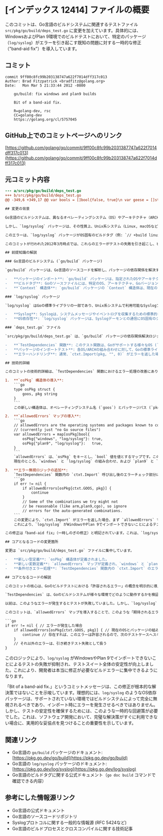 # [インデックス 12414] ファイルの概要

このコミットは、Go言語のビルドシステムに関連するテストファイル `src/pkg/go/build/deps_test.go` に変更を加えています。具体的には、WindowsおよびPlan 9環境でのビルドテストにおいて、特定のパッケージ（`log/syslog`）がエラーを引き起こす既知の問題に対する一時的な修正（"band-aid fix"）を導入しています。

## コミット

```
commit 9ff00c8fc99b203138747a622f7014dff317c013
Author: Brad Fitzpatrick <bradfitz@golang.org>
Date:   Mon Mar 5 21:33:44 2012 -0800

    go/build: fix windows and plan9 builds
    
    Bit of a band-aid fix.
    
    R=golang-dev, rsc
    CC=golang-dev
    https://golang.org/cl/5757045
```

## GitHub上でのコミットページへのリンク

[https://github.com/golang/go/commit/9ff00c8fc99b2031387747a622f7014dff317c013](https://github.com/golang/go/commit/9ff00c8fc99b203138747a622f7014dff317c013)

## 元コミット内容

```diff
--- a/src/pkg/go/build/deps_test.go
+++ b/src/pkg/go/build/deps_test.go
@@ -349,6 +349,17 @@ var bools = []bool{false, true}\n var geese = []string{"darwin", "freebsd", "linux", "netbsd", "openbsd", "plan9", "windows"}\n var goarches = []string{"386", "amd64", "arm"}\n \n+type osPkg struct {\n+\tgoos, pkg string\n+}\n+\n+// allowedErrors are the operating systems and packages known to contain errors\n+// (currently just "no Go source files")\n+var allowedErrors = map[osPkg]bool{\n+\tosPkg{"windows", "log/syslog"}: true,\n+\tosPkg{"plan9", "log/syslog"}:   true,\n+}\n+\n func TestDependencies(t *testing.T) {\n \tvar all []string\n \n@@ -365,6 +376,9 @@ func TestDependencies(t *testing.T) {\n \t\t\t}\n \t\t\tp, err := ctxt.Import(pkg, "", 0)\n \t\t\tif err != nil {\n+\t\t\t\tif allowedErrors[osPkg{ctxt.GOOS, pkg}] {\n+\t\t\t\t\tcontinue\n+\t\t\t\t}\n \t\t\t\t// Some of the combinations we try might not\n \t\t\t\t// be reasonable (like arm,plan9,cgo), so ignore\n \t\t\t\t// errors for the auto-generated combinations.\n```

## 変更の背景

Go言語のビルドシステムは、異なるオペレーティングシステム（OS）やアーキテクチャ（ARCH）の組み合わせでパッケージのインポート可能性をテストする `TestDependencies` 関数を持っています。このテストは、Goのクロスコンパイル能力と、特定の環境に依存するパッケージの挙動を検証するために重要です。

しかし、`log/syslog` パッケージは、その性質上、Unix系システム（Linux, macOSなど）のSyslogデーモンとの連携を前提としています。WindowsやPlan 9といったOSには、ネイティブなSyslog実装が存在しないか、Goの標準ライブラリが直接サポートしていないため、これらの環境で `log/syslog` をインポートしようとすると「Goソースファイルがない」といったエラーが発生します。

このエラーは、`log/syslog` パッケージがOS固有のビルドタグ（例: `// +build linux darwin freebsd netbsd openbsd`）を使用して、サポートされていないOSではコンパイルされないように設計されているためです。`go/build` パッケージの `Import` 関数が、特定のOS/ARCHコンテキストでパッケージを解決しようとした際に、該当するソースファイルが見つからないためにエラーを返していました。

このコミットが行われた2012年3月時点では、これらのエラーがテストの失敗を引き起こし、ビルドの健全性チェックを妨げていました。このコミットは、根本的な解決策ではなく、テストがこれらの既知のエラーを無視して続行できるようにするための「一時しのぎ（band-aid fix）」として導入されました。

## 前提知識の解説

### Go言語のビルドシステム (`go/build` パッケージ)

`go/build` パッケージは、Go言語のソースコードを解析し、パッケージの依存関係を解決するための機能を提供します。これは、`go build` や `go install` といったコマンドの基盤となる重要なパッケージです。

-   **パッケージのインポート**: `go/build` パッケージは、指定されたOSやアーキテクチャのコンテキストに基づいて、Goのソースファイルからパッケージをインポートするロジックを扱います。これには、ビルドタグ（`// +build` ディレクティブ）の解釈が含まれます。
-   **ビルドタグ**: Goのソースファイルには、特定のOS、アーキテクチャ、Goバージョン、またはカスタムタグに基づいてファイルのコンパイルを制御するためのビルドタグを含めることができます。例えば、`// +build windows` はそのファイルがWindowsでのみコンパイルされることを意味し、`// +build !windows` はWindows以外でコンパイルされることを意味します。
-   **`Context` 構造体**: `go/build` パッケージの `Context` 構造体は、現在のビルド環境（`GOOS`, `GOARCH`, `GOROOT`, `GOPATH` など）をカプセル化します。`TestDependencies` では、この `Context` を動的に変更して、様々なOS/ARCHの組み合わせをシミュレートします。

### `log/syslog` パッケージ

`log/syslog` はGoの標準ライブラリの一部であり、Unix系システムで利用可能なSyslogプロトコルを介してログメッセージを送信するための機能を提供します。

-   **Syslog**: Syslogは、システムメッセージやイベントログを収集するための標準的なプロトコルです。主にUnix/Linux環境で広く使用されており、システムデーモンやアプリケーションがログメッセージを中央のSyslogサーバーに送信するために利用されます。
-   **OS依存性**: `log/syslog` パッケージは、Syslogデーモンとの通信にOS固有のシステムコールやソケット通信メカニズムを使用するため、その実装はOSに強く依存します。WindowsやPlan 9のようなSyslogがネイティブに存在しない環境では、このパッケージは機能しません。Goの標準ライブラリでは、このようなOS依存性をビルドタグで管理し、サポートされていない環境では関連するソースファイルがビルドに含まれないようにしています。

### `deps_test.go` ファイル

`src/pkg/go/build/deps_test.go` は、`go/build` パッケージの依存関係解決ロジックをテストするためのファイルです。

-   **`TestDependencies` 関数**: このテスト関数は、Goがサポートする様々なOS (`geese` 変数で定義されている "darwin", "freebsd", "linux", "netbsd", "openbsd", "plan9", "windows") とアーキテクチャ (`goarches` 変数で定義されている "386", "amd64", "arm") の組み合わせを網羅的に試行します。
-   **パッケージのインポートテスト**: 各OS/ARCHの組み合わせに対して、Goの標準ライブラリに含まれるすべてのパッケージをインポートしようと試みます。これにより、特定の環境でパッケージのインポートが正しく解決されるか、または意図通りにエラーとなるかを確認します。
-   **エラーハンドリング**: 通常、`ctxt.Import(pkg, "", 0)` がエラーを返した場合、それはテストの失敗を意味します。しかし、一部の組み合わせ（例: `arm`, `plan9`, `cgo`）では、そもそも合理的なビルドが期待されないため、エラーが無視されるロジックが既に存在していました。

## 技術的詳細

このコミットの技術的詳細は、`TestDependencies` 関数におけるエラー処理の改善にあります。

1.  **`osPkg` 構造体の導入**:
    ```go
    type osPkg struct {
        goos, pkg string
    }
    ```
    この新しい構造体は、オペレーティングシステム名 (`goos`) とパッケージパス (`pkg`) のペアを表現するために定義されました。これにより、特定のOSと特定のパッケージの組み合わせを一意に識別できるようになります。これは、Goのマップのキーとして使用するために設計されています。

2.  **`allowedErrors` マップの導入**:
    ```go
    // allowedErrors are the operating systems and packages known to contain errors
    // (currently just "no Go source files")
    var allowedErrors = map[osPkg]bool{
        osPkg{"windows", "log/syslog"}: true,
        osPkg{"plan9", "log/syslog"}:   true,
    }
    ```
    `allowedErrors` は、`osPkg` をキーとし、`bool` 値を値とするマップです。このマップは、`TestDependencies` が実行中に遭遇してもテストを失敗としない、既知のエラーを持つOSとパッケージの組み合わせを記録するために使用されます。
    現在のところ、`windows` と `log/syslog` の組み合わせ、および `plan9` と `log/syslog` の組み合わせが `true` に設定されており、これらの組み合わせでエラーが発生しても許容されることを示しています。コメントにもあるように、これらのエラーは主に「Goソースファイルがない」ことに起因します。

3.  **エラー無視ロジックの追加**:
    `TestDependencies` 関数内の `ctxt.Import` 呼び出し後のエラーチェック部分に、以下の条件が追加されました。
    ```go
    if err != nil {
        if allowedErrors[osPkg{ctxt.GOOS, pkg}] {
            continue
        }
        // Some of the combinations we try might not
        // be reasonable (like arm,plan9,cgo), so ignore
        // errors for the auto-generated combinations.
    ```
    この変更により、`ctxt.Import` がエラーを返した場合、まず `allowedErrors` マップをチェックします。現在のテストコンテキストの `GOOS` と現在インポートしようとしている `pkg` の組み合わせが `allowedErrors` マップに存在し、その値が `true` であれば、そのエラーは無視され、テストは次のイテレーションに進みます（`continue`）。
    これにより、`log/syslog` がWindowsやPlan 9でインポートできないことによるテストの失敗が回避され、他の重要なテスト結果が埋もれることなく確認できるようになります。

この修正は「band-aid fix」（一時しのぎの修正）と明記されています。これは、`log/syslog` がWindowsやPlan 9で動作しないという根本的な問題を解決するものではなく、単にそのエラーがテストを妨げないようにするためのものです。理想的には、`log/syslog` パッケージ自体が、サポートされていないOSではビルドタグによって完全に除外されるか、またはより適切なエラーメッセージを返すように設計されるべきですが、このコミット時点ではテストの安定性を優先した形です。

## コアとなるコードの変更箇所

変更は `src/pkg/go/build/deps_test.go` ファイルに集中しています。

-   **新しい型定義**: `osPkg` 構造体が定義されました。
-   **新しい変数定義**: `allowedErrors` マップが定義され、`windows` と `plan9` における `log/syslog` の組み合わせが既知のエラーとして登録されました。
-   **条件付きエラー処理**: `TestDependencies` 関数内の `ctxt.Import` のエラーチェック部分に、`allowedErrors` マップを参照して既知のエラーをスキップする `if` 文が追加されました。

## コアとなるコードの解説

このコミットの核心は、Goのビルドテストにおける「許容されるエラー」の概念を明示的に導入した点です。

`TestDependencies` は、Goのビルドシステムが様々な環境でどのように動作するかを検証するための包括的なテストです。このテストは、GoがサポートするすべてのOSとアーキテクチャの組み合わせに対して、標準ライブラリのすべてのパッケージをインポートしようと試みます。この網羅的なアプローチは非常に強力ですが、同時に、特定のOSに強く依存するパッケージ（例: `log/syslog`）が、そのOSでサポートされていない場合にエラーを発生させるという問題も引き起こします。

以前は、このようなエラーが発生するとテストが失敗していました。しかし、`log/syslog` のようなパッケージが特定のOSで動作しないのは設計上の意図であり、Goのビルドシステムが正しくその状況を検出していることを意味します。したがって、このエラーは「バグ」ではなく「期待される挙動」と見なされるべきです。

このコミットは、`allowedErrors` マップを導入することで、このような「期待されるエラー」をテストフレームワークに明示的に認識させます。`osPkg` 構造体は、OSとパッケージの組み合わせをキーとして使用できるようにするためのシンプルなラッパーです。

```go
if err != nil { // エラーが発生した場合
    if allowedErrors[osPkg{ctxt.GOOS, pkg}] { // 現在のOSとパッケージの組み合わせがallowedErrorsマップに存在するか？
        continue // 存在すれば、このエラーは許容されるので、次のテストケースへスキップ
    }
    // それ以外のエラーは、引き続きテスト失敗として扱う
}
```

このロジックにより、`log/syslog` がWindowsやPlan 9でインポートできないことによるテストの失敗が抑制され、テストスイート全体の安定性が向上しました。これにより、開発者は本当に修正が必要なビルドエラーに集中できるようになります。

「Bit of a band-aid fix.」というコミットメッセージは、この修正が根本的な解決策ではないことを示唆しています。理想的には、`log/syslog` のようなOS依存パッケージは、サポートされていない環境ではビルドシステムによって完全に無視されるべきであり、インポート時にエラーを発生させるべきではありません。しかし、テストの安定性を確保するためには、このような一時的な回避策が必要でした。これは、ソフトウェア開発において、完璧な解決策がすぐに利用できない場合に、実用的な妥協点を見つけることの重要性を示しています。

## 関連リンク

-   Go言語の `go/build` パッケージのドキュメント: [https://pkg.go.dev/go/build](https://pkg.go.dev/go/build)
-   Go言語の `log/syslog` パッケージのドキュメント: [https://pkg.go.dev/log/syslog](https://pkg.go.dev/log/syslog)
-   Go言語のビルドタグに関する公式ドキュメント（`go doc build` コマンドで確認できる内容）

## 参考にした情報源リンク

-   Go言語の公式ドキュメント
-   Go言語のソースコードリポジトリ
-   Syslogプロトコルに関する一般的な情報源 (RFC 5424など)
-   Go言語のビルドプロセスとクロスコンパイルに関する技術記事
